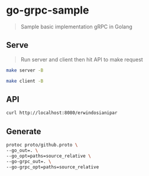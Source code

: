 # go-grpc-sample

> Sample basic implementation gRPC in Golang

## Serve

> Run server and client then hit API to make request

``` bash
make server -B
```

``` bash
make client -B
```

## API

``` bash
curl http://localhost:8080/erwindosianipar
```

## Generate

``` bash
protoc proto/github.proto \
--go_out=. \
--go_opt=paths=source_relative \
--go-grpc_out=. \
--go-grpc_opt=paths=source_relative
```

